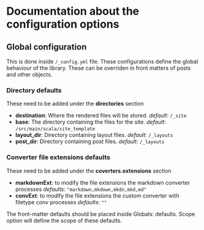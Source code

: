 # Documentation about the configuration options

## Global configuration

This is done inside `/_config.yml` file. These configurations define the global
behaviour of the library. These can be overriden in front matters of posts and
other objects. 

### Directory defaults

These need to be added under the **directories** section

- **destination**: Where the rendered files will be stored. 
  _default_: `/_site`
- __base__: The directory containing the files for the site.
  _default_: `/src/main/scala/site_template`
- __layout_dir__: Directory containing layout files.
  _default_: `/_layouts`
- __post_dir__: Directory containing post files.
  _default_: `/_layouts`


### Converter file extensions defaults

These need to be added under the **coverters.extensions** section

- **markdownExt**: to modify the file extensions the markdown converter processes
  _defaults_: `"markdown,mkdown,mkdn,mkd,md"`
- **convExt**: to modify the file extensions the custom converter with filetype
    _conv_ processes
  _defaults_: `""`


The front-matter defaults should be placed inside Globals: defaults. Scope
option will define the scope of these defaults.
